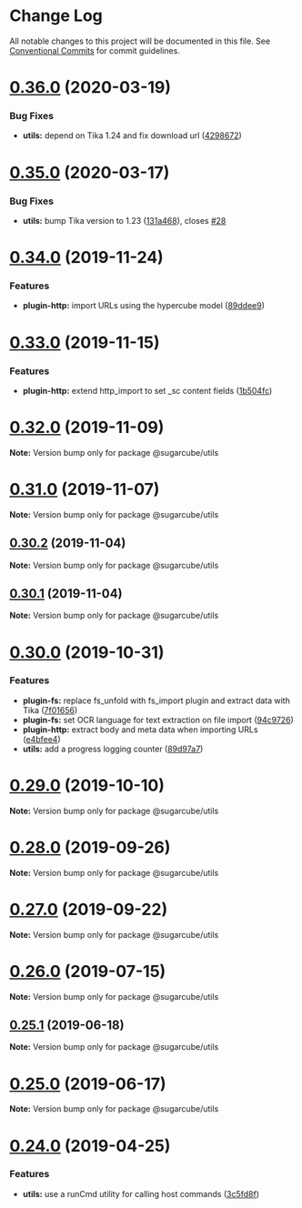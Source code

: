 # Change Log

All notable changes to this project will be documented in this file.
See [Conventional Commits](https://conventionalcommits.org) for commit guidelines.

# [0.36.0](https://github.com/critocrito/sugarcube/tree/master/packages/utils/compare/v0.35.0...v0.36.0) (2020-03-19)


### Bug Fixes

* **utils:** depend on Tika 1.24 and fix download url ([4298672](https://github.com/critocrito/sugarcube/tree/master/packages/utils/commit/4298672))





# [0.35.0](https://github.com/critocrito/sugarcube/tree/master/packages/utils/compare/v0.34.1...v0.35.0) (2020-03-17)


### Bug Fixes

* **utils:** bump Tika version to 1.23 ([131a468](https://github.com/critocrito/sugarcube/tree/master/packages/utils/commit/131a468)), closes [#28](https://github.com/critocrito/sugarcube/tree/master/packages/utils/issues/28)





# [0.34.0](https://github.com/critocrito/sugarcube/tree/master/packages/utils/compare/v0.33.1...v0.34.0) (2019-11-24)


### Features

* **plugin-http:** import URLs using the hypercube model ([89ddee9](https://github.com/critocrito/sugarcube/tree/master/packages/utils/commit/89ddee9))





# [0.33.0](https://github.com/critocrito/sugarcube/tree/master/packages/utils/compare/v0.32.1...v0.33.0) (2019-11-15)


### Features

* **plugin-http:** extend http_import to set _sc content fields ([1b504fc](https://github.com/critocrito/sugarcube/tree/master/packages/utils/commit/1b504fc))





# [0.32.0](https://github.com/critocrito/sugarcube/tree/master/packages/utils/compare/v0.31.2...v0.32.0) (2019-11-09)

**Note:** Version bump only for package @sugarcube/utils





# [0.31.0](https://github.com/critocrito/sugarcube/tree/master/packages/utils/compare/v0.30.2...v0.31.0) (2019-11-07)

**Note:** Version bump only for package @sugarcube/utils





## [0.30.2](https://github.com/critocrito/sugarcube/tree/master/packages/utils/compare/v0.30.1...v0.30.2) (2019-11-04)

**Note:** Version bump only for package @sugarcube/utils





## [0.30.1](https://github.com/critocrito/sugarcube/tree/master/packages/utils/compare/v0.30.0...v0.30.1) (2019-11-04)

**Note:** Version bump only for package @sugarcube/utils





# [0.30.0](https://github.com/critocrito/sugarcube/tree/master/packages/utils/compare/v0.29.0...v0.30.0) (2019-10-31)


### Features

* **plugin-fs:** replace fs_unfold with fs_import plugin and extract data with Tika ([7f01656](https://github.com/critocrito/sugarcube/tree/master/packages/utils/commit/7f01656))
* **plugin-fs:** set OCR language for text extraction on file import ([94c9726](https://github.com/critocrito/sugarcube/tree/master/packages/utils/commit/94c9726))
* **plugin-http:** extract body and meta data when importing URLs ([e4bfee4](https://github.com/critocrito/sugarcube/tree/master/packages/utils/commit/e4bfee4))
* **utils:** add a progress logging counter ([89d97a7](https://github.com/critocrito/sugarcube/tree/master/packages/utils/commit/89d97a7))





# [0.29.0](https://github.com/critocrito/sugarcube/tree/master/packages/utils/compare/v0.28.1...v0.29.0) (2019-10-10)

**Note:** Version bump only for package @sugarcube/utils





# [0.28.0](https://github.com/critocrito/sugarcube/tree/master/packages/utils/compare/v0.27.2...v0.28.0) (2019-09-26)

**Note:** Version bump only for package @sugarcube/utils





# [0.27.0](https://github.com/critocrito/sugarcube/tree/master/packages/utils/compare/v0.26.1...v0.27.0) (2019-09-22)

**Note:** Version bump only for package @sugarcube/utils





# [0.26.0](https://github.com/critocrito/sugarcube/tree/master/packages/utils/compare/v0.25.1...v0.26.0) (2019-07-15)

**Note:** Version bump only for package @sugarcube/utils





## [0.25.1](https://github.com/critocrito/sugarcube/tree/master/packages/utils/compare/v0.25.0...v0.25.1) (2019-06-18)

**Note:** Version bump only for package @sugarcube/utils





# [0.25.0](https://github.com/critocrito/sugarcube/tree/master/packages/utils/compare/v0.24.0...v0.25.0) (2019-06-17)

**Note:** Version bump only for package @sugarcube/utils





# [0.24.0](https://github.com/critocrito/sugarcube/tree/master/packages/utils/compare/v0.23.0...v0.24.0) (2019-04-25)


### Features

* **utils:** use a runCmd utility for calling host commands ([3c5fd8f](https://github.com/critocrito/sugarcube/tree/master/packages/utils/commit/3c5fd8f))
